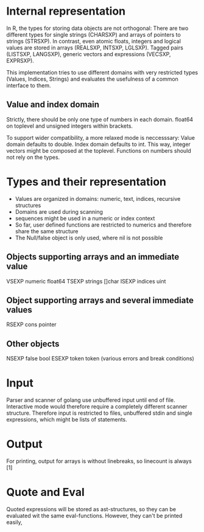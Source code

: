 # Internal representation

In R, the types for storing data objects are not orthogonal: There are two different types 
for single strings (CHARSXP) and arrays of pointers to strings (STRSXP). In contrast, even atomic 
floats, integers and logical values are stored in arrays (REALSXP, INTSXP, LGLSXP). 
Tagged pairs (LISTSXP, LANGSXP), generic vectors and expressions (VECSXP, EXPRSXP).

This implementation tries to use different domains with very restricted types (Values, Indices, Strings) and evaluates the usefulness 
of a common interface to them.

## Value and index domain

Strictly, there should be only one type of numbers in each domain. float64 on toplevel and unsigned integers within brackets. 

To support wider compatibility, a more relaxed mode is neccesssary: Value domain defaults to double. Index domain defaults to int. 
This way, integer vectors might be composed at the toplevel. 
Functions on numbers should not rely on the types.

# Types and their representation

- Values are organized in domains: numeric, text, indices, recursive structures
- Domains are used during scanning
- sequences might be used in a numeric or index context
- So far, user defined functions are restricted to numerics and therefore share the same structure
- The Null/false object is only used, where nil is not possible

## Objects supporting arrays and an immediate value

VSEXP	numeric		float64
TSEXP	strings		[]char
ISEXP	indices		uint

## Object supporting arrays and several immediate values

RSEXP	cons		pointer

## Other objects

NSEXP	false		bool
ESEXP	token		token (various errors and break conditions)

# Input

Parser and scanner of golang use unbuffered input until end of file. Interactive mode would therefore require a completely different scanner structure.
Therefore input is restricted to files, unbuffered stdin and single expressions, which might be lists of statements. 


# Output

For printing, output for arrays is without linebreaks, so linecount is always [1] 

# Quote and Eval

Quoted expressions will be stored as ast-structures, so they can be evaluated wit the same eval-functions. However, they can't be printed easily, 
